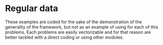 
# Regular data
These examples are coded for the sake of the demonstration of the generality of the framework,
but not as an example of using for each of this problems.
Each problems are easily vectorizable and for that reason are better tackled with a direct coding or
using other modules.
